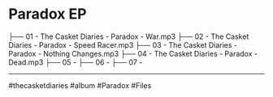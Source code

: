 # Paradox EP

├── 01 - The Casket Diaries - Paradox - War.mp3
├── 02 - The Casket Diaries - Paradox - Speed Racer.mp3
├── 03 - The Casket Diaries - Paradox - Nothing Changes.mp3
├── 04 - The Casket Diaries - Paradox - Dead.mp3
├── 05 - 
├── 06 - 
├── 07 - 

---

#thecasketdiaries #album #Paradox #Files 